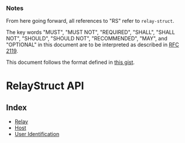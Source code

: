 ### Notes
From here going forward, all references to "RS" refer to `relay-struct`.

The key words "MUST", "MUST NOT", "REQUIRED", "SHALL", "SHALL
NOT", "SHOULD", "SHOULD NOT", "RECOMMENDED",  "MAY", and
"OPTIONAL" in this document are to be interpreted as described in
[RFC 2119](https://www.rfc-editor.org/rfc/rfc2119).

This document follows the format defined in [this gist](https://gist.github.com/azagniotov/a4b16faf0febd12efbc6c3d7370383a6).

# RelayStruct API
## Index
- [Relay](api/RELAY.md)
- [Host](api/HOST.md)
- [User Identification](api/USERID.md)

##
